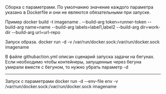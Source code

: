 Сборка с параметрами. По умолчанию значение каждого параметра указано в Dockerfile и они не являются обязательными при запуске.

Пример docker build -t imagename . --build-arg token=runner-token 
                                     --build-arg name=name
                                     --build-arg labels=label1,label2
                                     --build-arg dir=work-dir
                                     --build-arg url=url-repo


Запуск образа.
docker run -d -v /var/run/docker.sock:/var/run/docker.sock imagename

В файле githubaction.yml описан сценарий запуска задачи на бегунах. 
Если необходимо чтобы контейнеры, запущенные через бегуна умирали вместе с бегуном, то нужно убрать параметр -d
_______________________________________________________________________________________________________________

Запуск с параметрами
docker run -d --env-file env -v /var/run/docker.sock:/var/run/docker.sock imagename

